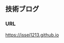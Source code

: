 ## 技術ブログ
### URL
<a href="https://issei1213.github.io/" target="_blank">https://issei1213.github.io </a> 